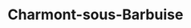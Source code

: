 ---
title: Charmont-sous-Barbuise
url: /charmont-sous-barbuise/
latitude: 48.409
longitude: 4.172
---